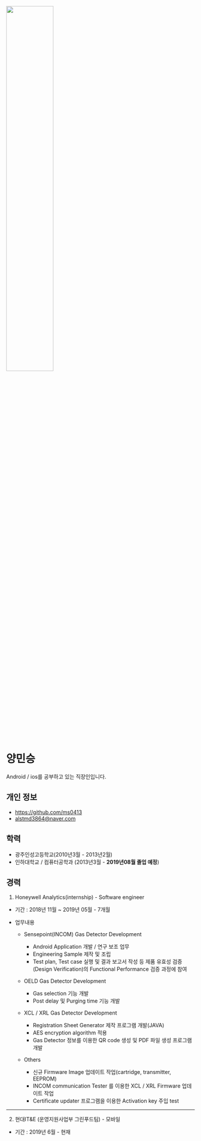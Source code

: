 <img src="https://user-images.githubusercontent.com/20083628/60384239-62926f00-9ab6-11e9-968c-289a2f957921.jpg" width="50%"></img>

양민승
====
Android / ios를 공부하고 있는 직장인입니다.


개인 정보
-------
* https://github.com/ms0413
* alstmd3864@naver.com 

학력
---
* 광주인성고등학교(2010년3월 - 2013년2월)
* 인하대학교 / 컴퓨터공학과 (2013년3월 - **2019년08월 졸업 예정**)

경력
---
1. Honeywell Analytics(internship) - Software engineer
* 기간 : 2018년 11월 ~ 2019년 05월 - 7개월
- 업무내용
    - Sensepoint(INCOM) Gas Detector Development
      - Android Application 개발 / 연구 보조 업무
      - Engineering Sample 제작 및 조립
      - Test plan, Test case 실행 및 결과 보고서 작성 등 제품 유효성 검증(Design Verification)의 Functional Performance 검증 과정에 참여

    - OELD Gas Detector Development
      - Gas selection 기능 개발
      - Post delay 및 Purging time 기능 개발

    - XCL / XRL Gas Detector Development
      - Registration Sheet Generator 제작 프로그램 개발(JAVA)
      - AES encryption algorithm 적용
      - Gas Detector 정보를 이용한 QR code 생성 및 PDF 파일 생성 프로그램 개발

    - Others
      + 신규 Firmware Image 업데이트 작업(cartridge, transmitter, EEPROM)
      + INCOM communication Tester 를 이용한 XCL / XRL Firmware 업데이트 작업
      + Certificate updater 프로그램을 이용한 Activation key 주입 test
---------------------------------------
2. 현대IT&E (운영지원사업부 그린푸드팀) - 모바일
* 기간 : 2019년 6월 - 현재

